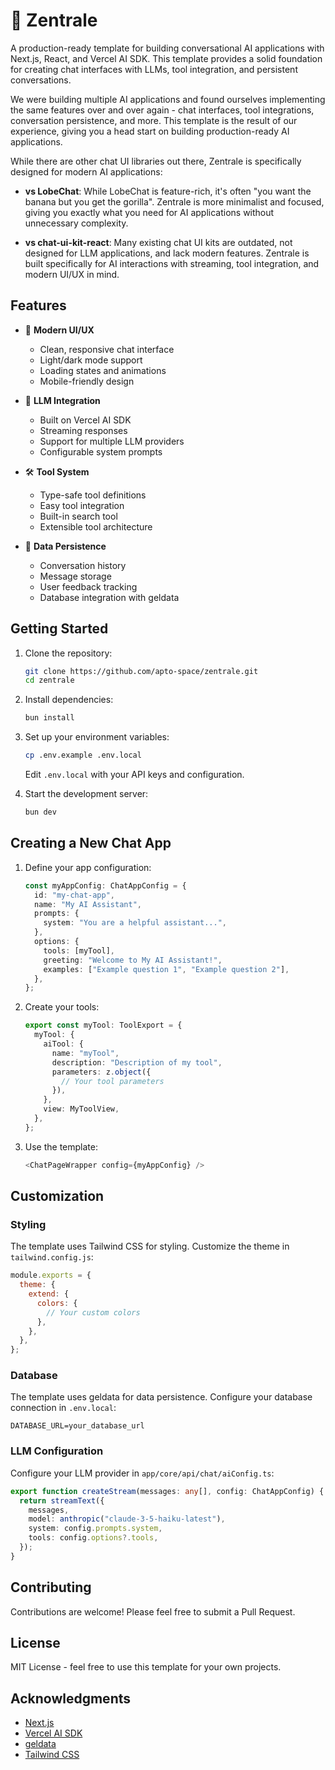 # 📡 Zentrale

A production-ready template for building conversational AI applications with Next.js, React, and Vercel AI SDK. This template provides a solid foundation for creating chat interfaces with LLMs, tool integration, and persistent conversations.

We were building multiple AI applications and found ourselves implementing the same features over and over again - chat interfaces, tool integrations, conversation persistence, and more. This template is the result of our experience, giving you a head start on building production-ready AI applications.

While there are other chat UI libraries out there, Zentrale is specifically designed for modern AI applications:

- **vs LobeChat**: While LobeChat is feature-rich, it's often "you want the banana but you get the gorilla". Zentrale is more minimalist and focused, giving you exactly what you need for AI applications without unnecessary complexity.

- **vs chat-ui-kit-react**: Many existing chat UI kits are outdated, not designed for LLM applications, and lack modern features. Zentrale is built specifically for AI interactions with streaming, tool integration, and modern UI/UX in mind.

## Features

- 🎨 **Modern UI/UX**
  - Clean, responsive chat interface
  - Light/dark mode support
  - Loading states and animations
  - Mobile-friendly design

- 🤖 **LLM Integration**
  - Built on Vercel AI SDK
  - Streaming responses
  - Support for multiple LLM providers
  - Configurable system prompts

- 🛠️ **Tool System**
  - Type-safe tool definitions
  - Easy tool integration
  - Built-in search tool
  - Extensible tool architecture

- 💾 **Data Persistence**
  - Conversation history
  - Message storage
  - User feedback tracking
  - Database integration with geldata

## Getting Started

1. Clone the repository:
   ```bash
   git clone https://github.com/apto-space/zentrale.git
   cd zentrale
   ```

2. Install dependencies:
   ```bash
   bun install
   ```

3. Set up your environment variables:
   ```bash
   cp .env.example .env.local
   ```
   Edit `.env.local` with your API keys and configuration.

4. Start the development server:
   ```bash
   bun dev
   ```

## Creating a New Chat App

1. Define your app configuration:
   ```typescript
   const myAppConfig: ChatAppConfig = {
     id: "my-chat-app",
     name: "My AI Assistant",
     prompts: {
       system: "You are a helpful assistant...",
     },
     options: {
       tools: [myTool],
       greeting: "Welcome to My AI Assistant!",
       examples: ["Example question 1", "Example question 2"],
     },
   };
   ```

2. Create your tools:
   ```typescript
   export const myTool: ToolExport = {
     myTool: {
       aiTool: {
         name: "myTool",
         description: "Description of my tool",
         parameters: z.object({
           // Your tool parameters
         }),
       },
       view: MyToolView,
     },
   };
   ```

3. Use the template:
   ```typescript
   <ChatPageWrapper config={myAppConfig} />
   ```

## Customization

### Styling
The template uses Tailwind CSS for styling. Customize the theme in `tailwind.config.js`:
```javascript
module.exports = {
  theme: {
    extend: {
      colors: {
        // Your custom colors
      },
    },
  },
};
```

### Database
The template uses geldata for data persistence. Configure your database connection in `.env.local`:
```
DATABASE_URL=your_database_url
```

### LLM Configuration
Configure your LLM provider in `app/core/api/chat/aiConfig.ts`:
```typescript
export function createStream(messages: any[], config: ChatAppConfig) {
  return streamText({
    messages,
    model: anthropic("claude-3-5-haiku-latest"),
    system: config.prompts.system,
    tools: config.options?.tools,
  });
}
```

## Contributing

Contributions are welcome! Please feel free to submit a Pull Request.

## License

MIT License - feel free to use this template for your own projects.

## Acknowledgments

- [Next.js](https://nextjs.org/)
- [Vercel AI SDK](https://sdk.vercel.ai/)
- [geldata](https://github.com/apto-space/geldata)
- [Tailwind CSS](https://tailwindcss.com/)
